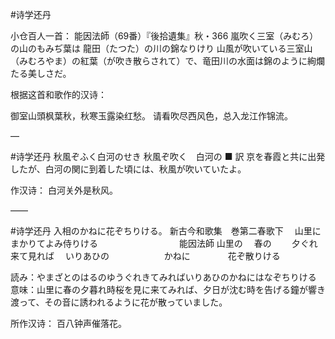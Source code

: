 #诗学还丹

小仓百人一首：
能因法師（69番）『後拾遺集』秋・366
嵐吹く三室（みむろ）の山のもみぢ葉は 龍田（たつた）の川の錦なりけり
山風が吹いている三室山（みむろやま）の紅葉（が吹き散らされて）で、竜田川の水面は錦のように絢爛たる美しさだ。

根据这首和歌作的汉诗：

御室山頭枫葉秋，秋寒玉露染红愁。
请看吹尽西风色，总入龙江作锦流。

—


#诗学还丹
秋風ぞふく白河のせき
秋風ぞ吹く　白河の
■ 訳
京を春霞と共に出発したが、白河の関に到着した頃には、秋風が吹いていたよ。

作汉诗：
白河关外是秋风。

——

#诗学还丹
入相のかねに花ぞちりける。
新古今和歌集　巻第二春歌下
　山里にまかりてよみ侍りける 　　　　　　　　　能因法師
山里の
　春の 　　夕ぐれ来て見れば
　いりあひの 　　　　　　かねに
　　　　花ぞ散りける


読み：やまざとのはるのゆうぐれきてみればいりあひのかねにはなぞちりける
意味：山里に春の夕暮れ時桜を見に来てみれば、夕日が沈む時を告げる鐘が響き渡って、その音に誘われるように花が散っていました。

所作汉诗：
百八钟声催落花。

